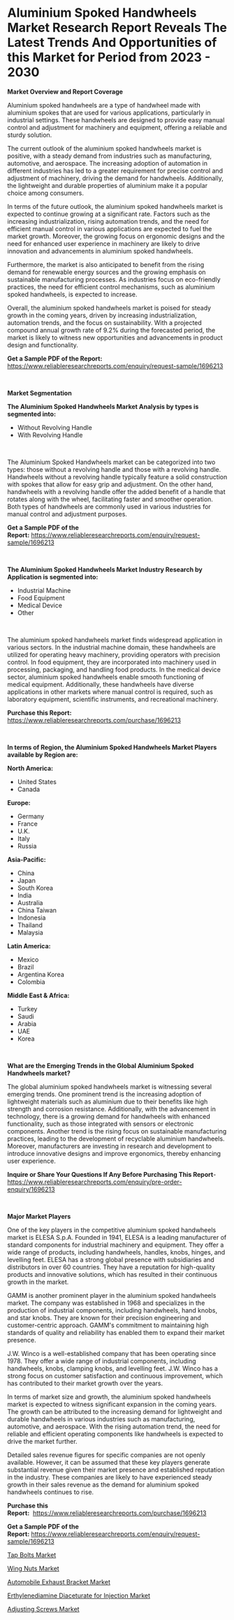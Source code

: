 <p><h1>Aluminium Spoked Handwheels Market Research Report Reveals The Latest Trends And Opportunities of this Market for Period from 2023 - 2030</h1></p><p><strong>Market Overview and Report Coverage</strong></p>
<p><p>Aluminium spoked handwheels are a type of handwheel made with aluminium spokes that are used for various applications, particularly in industrial settings. These handwheels are designed to provide easy manual control and adjustment for machinery and equipment, offering a reliable and sturdy solution.</p><p>The current outlook of the aluminium spoked handwheels market is positive, with a steady demand from industries such as manufacturing, automotive, and aerospace. The increasing adoption of automation in different industries has led to a greater requirement for precise control and adjustment of machinery, driving the demand for handwheels. Additionally, the lightweight and durable properties of aluminium make it a popular choice among consumers.</p><p>In terms of the future outlook, the aluminium spoked handwheels market is expected to continue growing at a significant rate. Factors such as the increasing industrialization, rising automation trends, and the need for efficient manual control in various applications are expected to fuel the market growth. Moreover, the growing focus on ergonomic designs and the need for enhanced user experience in machinery are likely to drive innovation and advancements in aluminium spoked handwheels.</p><p>Furthermore, the market is also anticipated to benefit from the rising demand for renewable energy sources and the growing emphasis on sustainable manufacturing processes. As industries focus on eco-friendly practices, the need for efficient control mechanisms, such as aluminium spoked handwheels, is expected to increase.</p><p>Overall, the aluminium spoked handwheels market is poised for steady growth in the coming years, driven by increasing industrialization, automation trends, and the focus on sustainability. With a projected compound annual growth rate of 9.2% during the forecasted period, the market is likely to witness new opportunities and advancements in product design and functionality.</p></p>
<p><strong>Get a Sample PDF of the Report:</strong> <a href="https://www.reliableresearchreports.com/enquiry/request-sample/1696213">https://www.reliableresearchreports.com/enquiry/request-sample/1696213</a></p>
<p>&nbsp;</p>
<p><strong>Market Segmentation</strong></p>
<p><strong>The Aluminium Spoked Handwheels Market Analysis by types is segmented into:</strong></p>
<p><ul><li>Without Revolving Handle</li><li>With Revolving Handle</li></ul></p>
<p>&nbsp;</p>
<p><p>The Aluminium Spoked Handwheels market can be categorized into two types: those without a revolving handle and those with a revolving handle. Handwheels without a revolving handle typically feature a solid construction with spokes that allow for easy grip and adjustment. On the other hand, handwheels with a revolving handle offer the added benefit of a handle that rotates along with the wheel, facilitating faster and smoother operation. Both types of handwheels are commonly used in various industries for manual control and adjustment purposes.</p></p>
<p><strong>Get a Sample PDF of the Report:</strong>&nbsp;<a href="https://www.reliableresearchreports.com/enquiry/request-sample/1696213">https://www.reliableresearchreports.com/enquiry/request-sample/1696213</a></p>
<p>&nbsp;</p>
<p><strong>The Aluminium Spoked Handwheels Market Industry Research by Application is segmented into:</strong></p>
<p><ul><li>Industrial Machine</li><li>Food Equipment</li><li>Medical Device</li><li>Other</li></ul></p>
<p>&nbsp;</p>
<p><p>The aluminium spoked handwheels market finds widespread application in various sectors. In the industrial machine domain, these handwheels are utilized for operating heavy machinery, providing operators with precision control. In food equipment, they are incorporated into machinery used in processing, packaging, and handling food products. In the medical device sector, aluminium spoked handwheels enable smooth functioning of medical equipment. Additionally, these handwheels have diverse applications in other markets where manual control is required, such as laboratory equipment, scientific instruments, and recreational machinery.</p></p>
<p><strong>Purchase this Report:</strong>&nbsp; <a href="https://www.reliableresearchreports.com/purchase/1696213">https://www.reliableresearchreports.com/purchase/1696213</a></p>
<p>&nbsp;</p>
<p><strong>In terms of Region, the Aluminium Spoked Handwheels Market Players available by Region are:</strong></p>
<p>
    <p> <strong> North America: </strong>
        <ul>
            <li>United States</li>
            <li>Canada</li>
        </ul>
        </p> 
    <p> <strong> Europe: </strong>
        <ul>
            <li>Germany</li>
            <li>France</li>
            <li>U.K.</li>
            <li>Italy</li>
            <li>Russia</li>
        </ul>
        </p> 
    <p> <strong> Asia-Pacific: </strong>
        <ul>
            <li>China</li>
            <li>Japan</li>
            <li>South Korea</li>
            <li>India</li>
            <li>Australia</li>
            <li>China Taiwan</li>
            <li>Indonesia</li>
            <li>Thailand</li>
            <li>Malaysia</li>
        </ul>
        </p> 
    <p> <strong> Latin America: </strong>
        <ul>
            <li>Mexico</li>
            <li>Brazil</li>
            <li>Argentina Korea</li>
            <li>Colombia</li>
        </ul>
        </p> 
    <p> <strong> Middle East & Africa: </strong>
        <ul>
            <li>Turkey</li>
            <li>Saudi</li>
            <li>Arabia</li>
            <li>UAE</li>
            <li>Korea</li>
        </ul>
    </p>
    </p>
<p>&nbsp;</p>
<p><strong>What are the Emerging Trends in the Global Aluminium Spoked Handwheels market?</strong></p>
<p><p>The global aluminium spoked handwheels market is witnessing several emerging trends. One prominent trend is the increasing adoption of lightweight materials such as aluminium due to their benefits like high strength and corrosion resistance. Additionally, with the advancement in technology, there is a growing demand for handwheels with enhanced functionality, such as those integrated with sensors or electronic components. Another trend is the rising focus on sustainable manufacturing practices, leading to the development of recyclable aluminium handwheels. Moreover, manufacturers are investing in research and development to introduce innovative designs and improve ergonomics, thereby enhancing user experience.</p></p>
<p><strong>Inquire or Share Your Questions If Any Before Purchasing This Report</strong>- <a href="https://www.reliableresearchreports.com/enquiry/pre-order-enquiry/1696213">https://www.reliableresearchreports.com/enquiry/pre-order-enquiry/1696213</a></p>
<p>&nbsp;</p>
<p><strong>Major Market Players</strong></p>
<p><p>One of the key players in the competitive aluminium spoked handwheels market is ELESA S.p.A. Founded in 1941, ELESA is a leading manufacturer of standard components for industrial machinery and equipment. They offer a wide range of products, including handwheels, handles, knobs, hinges, and levelling feet. ELESA has a strong global presence with subsidiaries and distributors in over 60 countries. They have a reputation for high-quality products and innovative solutions, which has resulted in their continuous growth in the market.</p><p>GAMM is another prominent player in the aluminium spoked handwheels market. The company was established in 1968 and specializes in the production of industrial components, including handwheels, hand knobs, and star knobs. They are known for their precision engineering and customer-centric approach. GAMM's commitment to maintaining high standards of quality and reliability has enabled them to expand their market presence.</p><p>J.W. Winco is a well-established company that has been operating since 1978. They offer a wide range of industrial components, including handwheels, knobs, clamping knobs, and levelling feet. J.W. Winco has a strong focus on customer satisfaction and continuous improvement, which has contributed to their market growth over the years.</p><p>In terms of market size and growth, the aluminium spoked handwheels market is expected to witness significant expansion in the coming years. The growth can be attributed to the increasing demand for lightweight and durable handwheels in various industries such as manufacturing, automotive, and aerospace. With the rising automation trend, the need for reliable and efficient operating components like handwheels is expected to drive the market further.</p><p>Detailed sales revenue figures for specific companies are not openly available. However, it can be assumed that these key players generate substantial revenue given their market presence and established reputation in the industry. These companies are likely to have experienced steady growth in their sales revenue as the demand for aluminium spoked handwheels continues to rise.</p></p>
<p><strong>Purchase this Report:</strong>&nbsp;&nbsp;<a href="https://www.reliableresearchreports.com/purchase/1696213">https://www.reliableresearchreports.com/purchase/1696213</a></p>
<p></p>
<p><strong>Get a Sample PDF of the Report:</strong>&nbsp;<a href="https://www.reliableresearchreports.com/enquiry/request-sample/1696213">https://www.reliableresearchreports.com/enquiry/request-sample/1696213</a></p>
<p><p><a href="https://www.linkedin.com/pulse/tap-bolts-market-research-report-unlocks-analysis-financial-l886e/">Tap Bolts Market</a></p><p><a href="https://www.linkedin.com/pulse/wing-nuts-market-size-share-global-analysis-report-2023-2030-g1mfe/">Wing Nuts Market</a></p><p><a href="https://medium.com/@amrutreliable23/automobile-exhaust-bracket-market-share-evolution-and-market-growth-trends-2023-2030-05ae9d765259">Automobile Exhaust Bracket Market</a></p><p><a href="https://medium.com/@abhishekreliable23/erthylenediamine-diaceturate-for-injection-market-trends-forecast-and-competitive-analysis-to-93b869ce9ce5">Erthylenediamine Diaceturate for Injection Market</a></p><p><a href="https://www.linkedin.com/pulse/adjusting-screws-market-research-report-unlocks-analysis-financial-eofve/">Adjusting Screws Market</a></p></p>